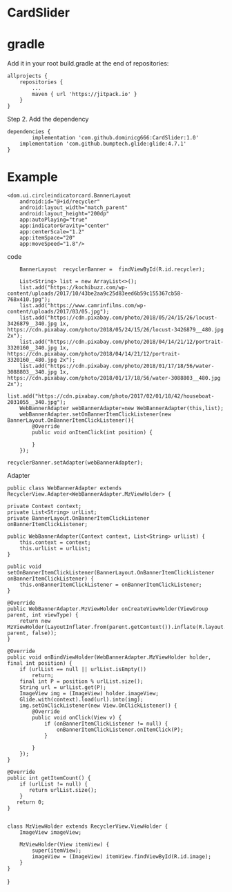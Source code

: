 # CardSlider
# gradle

Add it in your root build.gradle at the end of repositories:

	allprojects {
		repositories {
			...
			maven { url 'https://jitpack.io' }
		}
	}
Step 2. Add the dependency

	dependencies {
	        implementation 'com.github.dominicg666:CardSlider:1.0'
		implementation 'com.github.bumptech.glide:glide:4.7.1'
	}
	
	
# Example

    <dom.ui.circleindicatorcard.BannerLayout
        android:id="@+id/recycler"
        android:layout_width="match_parent"
        android:layout_height="200dp"
        app:autoPlaying="true"
        app:indicatorGravity="center"
        app:centerScale="1.2"
        app:itemSpace="20"
        app:moveSpeed="1.8"/>
	
 code
 
        BannerLayout  recyclerBanner =  findViewById(R.id.recycler);

        List<String> list = new ArrayList<>();
        list.add("https://kochibuzz.com/wp-content/uploads/2017/10/43be2aa9c25d83eed6b59c155367cb58-768x410.jpg");
        list.add("https://www.camrinfilms.com/wp-content/uploads/2017/03/05.jpg");
        list.add("https://cdn.pixabay.com/photo/2018/05/24/15/26/locust-3426879__340.jpg 1x,         https://cdn.pixabay.com/photo/2018/05/24/15/26/locust-3426879__480.jpg 2x");
        list.add("https://cdn.pixabay.com/photo/2018/04/14/21/12/portrait-3320160__340.jpg 1x, https://cdn.pixabay.com/photo/2018/04/14/21/12/portrait-3320160__480.jpg 2x");
        list.add("https://cdn.pixabay.com/photo/2018/01/17/18/56/water-3088803__340.jpg 1x, https://cdn.pixabay.com/photo/2018/01/17/18/56/water-3088803__480.jpg 2x");
        list.add("https://cdn.pixabay.com/photo/2017/02/01/18/42/houseboat-2031055__340.jpg");
        WebBannerAdapter webBannerAdapter=new WebBannerAdapter(this,list);
        webBannerAdapter.setOnBannerItemClickListener(new BannerLayout.OnBannerItemClickListener(){
            @Override
            public void onItemClick(int position) {

            }
        });
	
	recyclerBanner.setAdapter(webBannerAdapter);
	
Adapter
    
    
    public class WebBannerAdapter extends RecyclerView.Adapter<WebBannerAdapter.MzViewHolder> {

    private Context context;
    private List<String> urlList;
    private BannerLayout.OnBannerItemClickListener onBannerItemClickListener;

    public WebBannerAdapter(Context context, List<String> urlList) {
        this.context = context;
        this.urlList = urlList;
    }

    public void setOnBannerItemClickListener(BannerLayout.OnBannerItemClickListener onBannerItemClickListener) {
        this.onBannerItemClickListener = onBannerItemClickListener;
    }

    @Override
    public WebBannerAdapter.MzViewHolder onCreateViewHolder(ViewGroup parent, int viewType) {
        return new MzViewHolder(LayoutInflater.from(parent.getContext()).inflate(R.layout.item_image, parent, false));
    }

    @Override
    public void onBindViewHolder(WebBannerAdapter.MzViewHolder holder, final int position) {
        if (urlList == null || urlList.isEmpty())
            return;
        final int P = position % urlList.size();
        String url = urlList.get(P);
        ImageView img = (ImageView) holder.imageView;
        Glide.with(context).load(url).into(img);
        img.setOnClickListener(new View.OnClickListener() {
            @Override
            public void onClick(View v) {
                if (onBannerItemClickListener != null) {
                    onBannerItemClickListener.onItemClick(P);
                }

            }
        });
    }

    @Override
    public int getItemCount() {
        if (urlList != null) {
           return urlList.size();
        }
       return 0;
    }


    class MzViewHolder extends RecyclerView.ViewHolder {
        ImageView imageView;

        MzViewHolder(View itemView) {
            super(itemView);
            imageView = (ImageView) itemView.findViewById(R.id.image);
        }
    }

}

	
	
